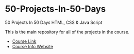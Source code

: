 # 50-Projects-In-50-Days
50 Projects In 50 Days HTML, CSS &amp; Java Script

This is the main repository for all of the projects in the course.

-   [Course Link](https://www.udemy.com/course/50-projects-50-days)
-   [Course Info Website](https://50projects50days.com)
